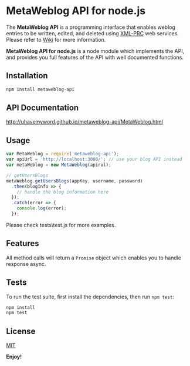 # MetaWeblog API for node.js

The **MetaWeblog API** is a programming interface that enables weblog entries to be written, edited, and deleted using [XML-PRC](https://en.wikipedia.org/wiki/XML-RPC) web services. Please refer to [Wiki](https://en.wikipedia.org/wiki/MetaWeblog) for more information.

**MetaWeblog API for node.js** is a node module which implements the API, and provides you full features of the API with well documented functions.

## Installation

```bash
npm install metaweblog-api
```

## API Documentation

http://uhavemyword.github.io/metaweblog-api/MetaWeblog.html

## Usage

```javascript
var MetaWeblog = require('metaweblog-api');
var apiUrl = 'http://localhost:3000/'; // use your blog API instead
var metaWeblog = new MetaWeblog(apirul);

// getUsersBlogs
metaWeblog.getUsersBlogs(appKey, username, password)
  .then(blogInfo => {
    // handle the blog information here
  });
  .catch(error => {
    console.log(error);
  });
```

Please check tests\test.js for more examples.

## Features

All method calls will return a `Promise` object which enables you to handle response async.

## Tests
To run the test suite, first install the dependencies, then run `npm test`:

```bash
npm install
npm test
```

## License

[MIT](LICENSE)

**Enjoy!**
